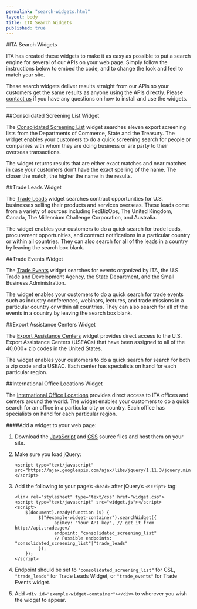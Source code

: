 ```yaml
--- 
permalink: "search-widgets.html" 
layout: body 
title: ITA Search Widgets 
published: true 
---
```


#ITA Search Widgets

ITA has created these widgets to make it as easy as possible to put a search engine for several of our APIs on your web page.  Simply follow the instructions below to embed the code, and to change the look and feel to match your site.

These search widgets deliver results straight from our APIs so your customers get the same results as anyone using the APIs directly.  Please [contact us](contact.html) if you have any questions on how to install and use the widgets.

<link rel="stylesheet" type="text/css" href="widget.css">
<script type="text/javascript" src="widget.js"></script>

  <script>
      $(document).ready(function ($) {
        $("#example-widget-container").searchWidget({
          apiKey:   'BieztMWzm1EGY71oPH1KFpwm',
          host:     'https://api.trade.gov',
          endpoint: 'consolidated_screening_list'
        });

        $("#example-trade-leads-widget-container").searchWidget({
          apiKey:   'BieztMWzm1EGY71oPH1KFpwm',
          host:     'https://api.trade.gov',
          endpoint: 'trade_leads'
        });

        $("#example-trade-events-widget-container").searchWidget({
          apiKey:   'BieztMWzm1EGY71oPH1KFpwm',
          host:     'https://api.trade.gov',
          endpoint: 'trade_events'
        });

        $("#example-useac-locations-widget-container").searchWidget({
          apiKey:   'BieztMWzm1EGY71oPH1KFpwm',
          host:     'https://api.trade.gov',
          endpoint: 'useac_locations'
        });
      
       $("#example-ita-office-locations-widget-container").searchWidget({
          apiKey:   'BieztMWzm1EGY71oPH1KFpwm',
          host:     'https://api.trade.gov',
          endpoint: 'ita_office_locations'
        });
      });
    </script>

---

##Consolidated Screening List Widget

The [Consolidated Screening List](consolidated-screening-list.html) widget searches eleven export screening lists from the Departments of Commerce, State and the Treasury.  The widget enables your customers to do a quick screening search for people or companies with whom they are doing business or are party to their overseas transactions.

The widget returns results that are either exact matches and near matches in case your customers don’t have the exact spelling of the name.  The closer the match, the higher the name in the results.

<div class="jumbotron transparent">
  <div class="container">

<div id="example-widget-container"></div>

</div>
</div>

##Trade Leads Widget

The [Trade Leads](trade-leads.html) widget searches contract opportunities for U.S. businesses selling their products and services overseas. These leads come from a variety of sources including FedBizOps, The United Kingdom, Canada, The Millennium Challenge Corporation, and Australia.

The widget enables your customers to do a quick search for trade leads, procurement opportunities, and contract notifications in a particular country or within all countries.  They can also search for all of the leads in a country by leaving the search box blank. 

<div class="jumbotron transparent">
  <div class="container">
  
<div id="example-trade-leads-widget-container"></div>

</div>
</div>

##Trade Events Widget

The [Trade Events](trade-events.html) widget searches for events organized by ITA, the U.S. Trade and Development Agency, the State Department, and the Small Business Administration.

The widget enables your customers to do a quick search for trade events such as industry conferences, webinars, lectures, and trade missions in a particular country or within all countries.  They can also search for all of the events in a country by leaving the search box blank. 

<div class="jumbotron transparent">
  <div class="container">

<div id="example-trade-events-widget-container"></div>

</div>
</div>


##Export Assistance Centers Widget

The [Export Assistance Centers](ita-zip-codes.html) widget provides direct access to the U.S. Export Assistance Centers (USEACs) that have been assigned to all of the 40,000+ zip codes in the United States.

The widget enables your customers to do a quick search for search for both a zip code and a USEAC. Each center has specialists on hand for each particular region.

<div class="jumbotron transparent">
  <div class="container">

<div id="example-useac-locations-widget-container"></div>

</div>
</div>

##International Office Locations Widget

The [International Office Locations](ita-office-locations.html) provides direct access to ITA offices and centers around the world. The widget enables your customers to do a quick search for an office in a particular city or country. Each office has specialists on hand for each particular region.

<div class="jumbotron transparent">
  <div class="container">

<div id="example-ita-office-locations-widget-container"></div>

</div>
</div>


####Add a widget to your web page:

1.  Download the [JavaScript](widget.js) and [CSS](widget.css) source files and host them on your site.
2.  Make sure you load jQuery:

        <script type="text/javascript" src="https://ajax.googleapis.com/ajax/libs/jquery/1.11.3/jquery.min.js"></script>

3.  Add the following to your page’s `<head>` after jQuery’s `<script>` tag:

        <link rel="stylesheet" type="text/css" href="widget.css">
        <script type="text/javascript" src="widget.js"></script>
        <script>
            $(document).ready(function ($) {
                 $("#example-widget-container").searchWidget({
                       apiKey: "Your API key", // get it from http://api.trade.gov/
                       endpoint: "consolidated_screening_list"
                       // Possible endpoints: "consolidated_screening_list"|"trade_leads"
                 });
            });
        </script>

4.  Endpoint should be set to `"consolidated_screening_list"` for CSL, `"trade_leads"` for Trade Leads Widget, or `"trade_events"` for Trade Events widget.
5.  Add `<div id="example-widget-container"></div>` to wherever you wish the widget to appear.
